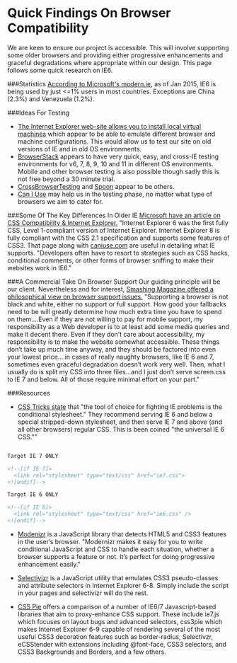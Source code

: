 Quick Findings On Browser Compatibility
=======================================

We are keen to ensure our project is accessible.  This will involve supporting some older browsers and providing either progressive enhancements and graceful degradations where appropriate within our design.  This page follows some quick research on IE6.

###Statistics
[According to Microsoft's modern.ie](https://www.modern.ie/en-us/ie6countdown), as of Jan 2015, IE6 is being used by just <=1% users in most countries. Exceptions are China (2.3%) and Venezuela (1.2%).

###Ideas For Testing
* [The Internet Explorer web-site allows you to install local virtual machines](https://www.modern.ie/en-us/virtualization-tools#downloads) which appear to be able to emulate different browser and machine configurations.  This would allow us to test our site on old versions of IE and in old OS environments.
* [BrowserStack](http://www.browserstack.com/test-in-internet-explorer) appears to have very quick, easy, and cross-IE testing environments for v6, 7, 8, 9, 10 and 11 in different OS environments.  Mobile and other browser testing is also possible though sadly this is not free beyond a 30 minute trial.
* [CrossBrowserTesting](https://crossbrowsertesting.com/freetrial) and [Spoon](https://spoon.net/browsers) appear to be others.
* [Can I Use](http://caniuse.com/#info_about) may help us in the testing phase, no matter what type of browsers we aim to cater for.


###Some Of The Key Differences In Older IE
[Microsoft have an article on CSS Compatibility & Internet Explorer.](http://msdn.microsoft.com/en-us/library/cc351024(VS.85).aspx)  "Internet Explorer 6 was the first fully CSS, Level 1-compliant version of Internet Explorer. Internet Explorer 8 is fully compliant with the CSS 2.1 specification and supports some features of CSS3. That page along with [caniuse.com](http://www.caniuse.com) are useful in detailing what IE supports.  "Developers often have to resort to strategies such as CSS hacks, conditional comments, or other forms of browser sniffing to make their websites work in IE6."


###A Commercial Take On Browser Support
Our guiding principle will be our client.  Nevertheless and for interest, [Smashing Magazine offered a philosophical view on browser support issues.](http://www.smashingmagazine.com/2011/11/03/but-the-client-wants-ie-6-support/)  "Supporting a browser is not black and white, either no support or full support. How good your fallbacks need to be will greatly determine how much extra time you have to spend on them....Even if they are not willing to pay for mobile support, my responsibility as a Web developer is to at least add some media queries and make it decent there. Even if they don’t care about accessibility, my responsibility is to make the website somewhat accessible. These things don’t take up much time anyway, and they should be factored into even your lowest price....in cases of really naughty browsers, like IE 6 and 7, sometimes even graceful degradation doesn’t work very well. Then, what I usually do is split my CSS into three files...and I just don’t serve screen.css to IE 7 and below.  All of those require minimal effort on your part."


###Resources
* [CSS Tricks state](http://css-tricks.com/how-to-create-an-ie-only-stylesheet/) that "the tool of choice for fighting IE problems is the conditional stylesheet."  They recommend serving IE 6 and below a special stripped-down stylesheet, and then serve IE 7 and above (and all other browsers) regular CSS. This is been coined "the universal IE 6 CSS.""

```html

Target IE 7 ONLY

<!--[if IE 7]>
  <link rel="stylesheet" type="text/css" href="ie7.css">
<![endif]-->

Target IE 6 ONLY

<!--[if IE 6]>
  <link rel="stylesheet" type="text/css" href="ie6.css" />
<![endif]-->

```

* [Modenizr](http://modernizr.com/) is a JavaScript library that detects HTML5 and CSS3 features in the user’s browser.  "Modernizr makes it easy for you to write conditional JavaScript and CSS to handle each situation, whether a browser supports a feature or not. It’s perfect for doing progressive enhancement easily."

* [Selectivizr](http://selectivizr.com/) is a JavaScript utility that emulates CSS3 pseudo-classes and attribute selectors in Internet Explorer 6-8. Simply include the script in your pages and selectivizr will do the rest.

* [CSS Pie](http://css3pie.com/documentation/product-comparison/) offers a comparison of a number of IE6/7 Javascript-based libraries that aim to proxy-enhance CSS support.  These include ie7.js which focuses on layout bugs and advanced selectors, css3pie which makes Internet Explorer 6-9 capable of rendering several of the most useful CSS3 decoration features such as border-radius, Selectivzr, eCSStender with extensions including @font-face, CSS3 selectors, and CSS3 Backgrounds and Borders, and a few others.







